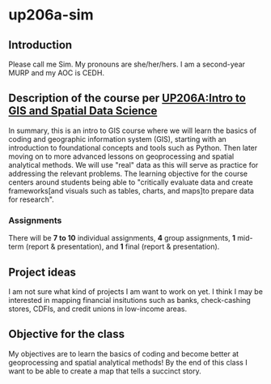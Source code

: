 # up206a-sim
## Introduction
Please call me Sim. My pronouns are she/her/hers. I am a second-year MURP and my AOC is CEDH.
## Description of the course per [UP206A:Intro to GIS and Spatial Data Science](https://github.com/yohman/22W-UP206A#up206a-introduction-to-gis-and-spatial-data-science)
In summary, this is an intro to GIS course where we will learn the basics of coding and geographic information system (GIS), starting with an introduction to foundational concepts and tools such as Python. Then later moving on to more advanced lessons on geoprocessing and spatial analytical methods. We will use "real" data as this will serve as practice for addressing the relevant problems. 
The learning objective for the course centers around students being able to "critically evaluate data and create frameworks[and visuals such as tables, charts, and maps]to prepare data for research". 
### Assignments
There will be **7 to 10** individual assignments, **4** group assignments, **1** mid-term (report & presentation), and **1** final (report & presentation).
## Project ideas
I am not sure what kind of projects I am want to work on yet. I think I may be interested in mapping financial insitutions such as banks, check-cashing stores, CDFIs, and credit unions in low-income areas.
## Objective for the class
My objectives are to learn the basics of coding and become better at geoprocessing and spatial analytical methods! By the end of this class I want to be able to create a map that tells a succinct story.
